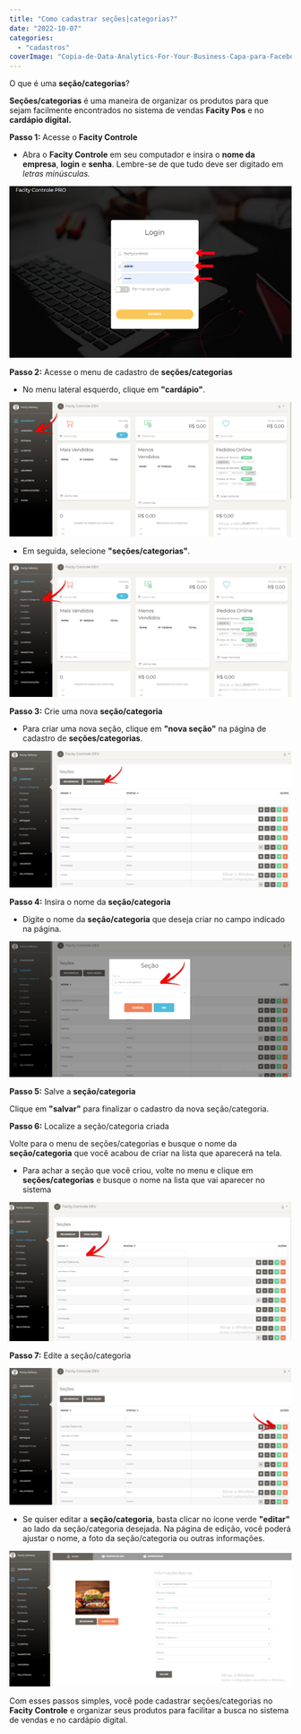```yaml
---
title: "Como cadastrar seções|categorias?"
date: "2022-10-07"
categories: 
  - "cadastros"
coverImage: "Copia-de-Data-Analytics-For-Your-Business-Capa-para-Facebook-1640-×-724-px-13-1.png"
---
```


O que é uma **seção/categorias**?

**Seções/categorias** é uma maneira de organizar os produtos para que sejam facilmente encontrados no sistema de vendas **Facity Pos** e no **cardápio digital.**

**Passo 1:** Acesse o **Facity Controle**

- Abra o **Facity Controle** em seu computador e insira o **nome da empresa**, **login** e **senha**. Lembre-se de que tudo deve ser digitado em _letras minúsculas._

![](images/07_10_2022-15_28_24-3.png)

**Passo 2:** Acesse o menu de cadastro de **seções/categorias**

- No menu lateral esquerdo, clique em **"cardápio"**.

![](images/11_10_2022-15_33_41-2-1024x487.png)

- Em seguida, selecione **"seções/categorias"**.

![](images/11_10_2022-15_39_12-1-1024x483.png)

**Passo 3:** Crie uma nova **seção/categoria**

- Para criar uma nova seção, clique em **"nova seção"** na página de cadastro de **seções/categorias**.

![](images/11_10_2022-16_22_53-1024x496.png)

**Passo 4:** Insira o nome da **seção/categoria**

- Digite o nome da **seção/categoria** que deseja criar no campo indicado na página.

![](images/11_10_2022-16_20_08-1024x492.png)

**Passo 5:** Salve a **seção/categoria**

Clique em **"salvar"** para finalizar o cadastro da nova seção/categoria.

**Passo 6:** Localize a seção/categoria criada

Volte para o menu de seções/categorias e busque o nome da **seção/categoria** que você acabou de criar na lista que aparecerá na tela.

- Para achar a seção que você criou, volte no menu e clique em **seções/categorias** e busque o nome na lista que vai aparecer no sistema

![](images/11_10_2022-16_24_22-1024x504.png)

**Passo 7:** Edite a seção/categoria

![](images/11_10_2022-16_25_45-1024x496.png)

- Se quiser editar a **seção/categoria**, basta clicar no ícone verde **"editar"** ao lado da seção/categoria desejada. Na página de edição, você poderá ajustar o nome, a foto da seção/categoria ou outras informações.

![](images/Captura-de-tela-2022-10-11-161512-1024x492.png)

Com esses passos simples, você pode cadastrar seções/categorias no **Facity Controle** e organizar seus produtos para facilitar a busca no sistema de vendas e no cardápio digital.